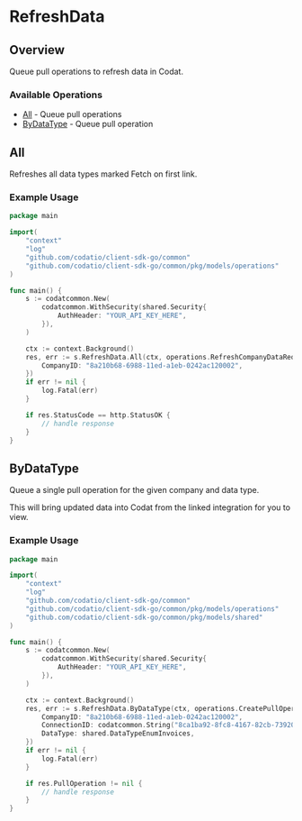 # RefreshData

## Overview

Queue pull operations to refresh data in Codat.

### Available Operations

* [All](#all) - Queue pull operations
* [ByDataType](#bydatatype) - Queue pull operation

## All

Refreshes all data types marked Fetch on first link.

### Example Usage

```go
package main

import(
	"context"
	"log"
	"github.com/codatio/client-sdk-go/common"
	"github.com/codatio/client-sdk-go/common/pkg/models/operations"
)

func main() {
    s := codatcommon.New(
        codatcommon.WithSecurity(shared.Security{
            AuthHeader: "YOUR_API_KEY_HERE",
        }),
    )

    ctx := context.Background()
    res, err := s.RefreshData.All(ctx, operations.RefreshCompanyDataRequest{
        CompanyID: "8a210b68-6988-11ed-a1eb-0242ac120002",
    })
    if err != nil {
        log.Fatal(err)
    }

    if res.StatusCode == http.StatusOK {
        // handle response
    }
}
```

## ByDataType

Queue a single pull operation for the given company and data type.

This will bring updated data into Codat from the linked integration for you to view.

### Example Usage

```go
package main

import(
	"context"
	"log"
	"github.com/codatio/client-sdk-go/common"
	"github.com/codatio/client-sdk-go/common/pkg/models/operations"
	"github.com/codatio/client-sdk-go/common/pkg/models/shared"
)

func main() {
    s := codatcommon.New(
        codatcommon.WithSecurity(shared.Security{
            AuthHeader: "YOUR_API_KEY_HERE",
        }),
    )

    ctx := context.Background()
    res, err := s.RefreshData.ByDataType(ctx, operations.CreatePullOperationRequest{
        CompanyID: "8a210b68-6988-11ed-a1eb-0242ac120002",
        ConnectionID: codatcommon.String("8ca1ba92-8fc8-4167-82cb-739205929396"),
        DataType: shared.DataTypeEnumInvoices,
    })
    if err != nil {
        log.Fatal(err)
    }

    if res.PullOperation != nil {
        // handle response
    }
}
```
